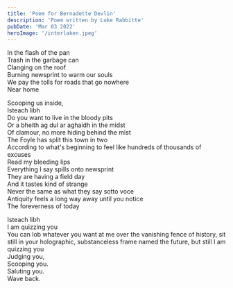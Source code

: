 ```yaml
---
title: 'Poem for Bernadette Devlin'
description: 'Poem written by Luke Rabbitte'
pubDate: 'Mar 03 2022'
heroImage: '/interlaken.jpeg'
---
```


In the flash of the pan  
Trash in the garbage can  
Clanging on the roof  
Burning newsprint to warm our souls  
We pay the tolls for roads that go nowhere  
Near home  
  
Scooping us inside,  
Isteach libh  
Do you want to live in the bloody pits  
Or a bheith ag dul ar aghaidh in the midst  
Of clamour, no more hiding behind the mist  
The Foyle has split this town in two  
According to what's beginning to feel like hundreds of thousands of excuses  
Read my bleeding lips  
Everything I say spills onto newsprint  
They are having a field day  
And it tastes kind of strange  
Never the same as what they say sotto voce  
Antiquity feels a long way away until you notice  
The foreverness of today  
  
Isteach libh  
I am quizzing you  
You can lob whatever you want at me over the vanishing fence of history, sit still in your holographic, substanceless frame named the future, but still I am quizzing you  
Judging you,  
Scooping you.  
Saluting you.  
Wave back.  